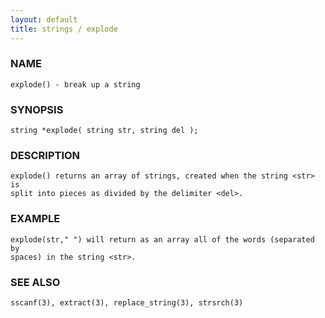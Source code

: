 ```yaml
---
layout: default
title: strings / explode
---
```


### NAME

    explode() - break up a string

### SYNOPSIS

    string *explode( string str, string del );

### DESCRIPTION

    explode() returns an array of strings, created when the string <str> is
    split into pieces as divided by the delimiter <del>.

### EXAMPLE

    explode(str," ") will return as an array all of the words (separated by
    spaces) in the string <str>.

### SEE ALSO

    sscanf(3), extract(3), replace_string(3), strsrch(3)
